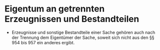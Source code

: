 # Eigentum an getrennten Erzeugnissen und Bestandteilen

- Erzeugnisse und sonstige Bestandteile einer Sache gehören auch nach der Trennung dem Eigentümer der Sache, soweit sich nicht aus den §§ 954 bis 957 ein anderes ergibt.

